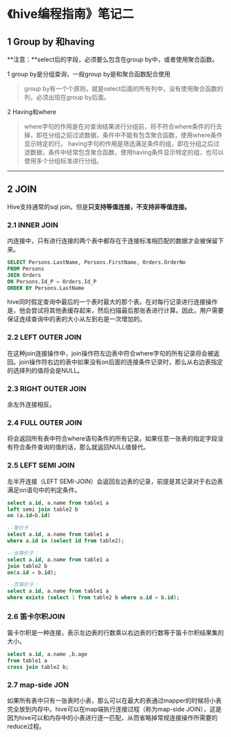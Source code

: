 # 《hive编程指南》笔记二

## 1 Group by 和having

**注意：**select后的字段，必须要么包含在group by中，或者使用聚合函数。

1 group by是分组查询，一般group by是和聚合函数配合使用
>group by有一个个原则，就是select后面的所有列中，没有使用聚合函数的列，必须出现在group by后面。

2 Having和where

>where字句的作用是在对查询结果进行分组前，将不符合where条件的行去掉，即在分组之前过滤数据，条件中不能有包含聚合函数，使用where条件显示特定的行。
>having字句的作用是筛选满足条件的组，即在分组之后过滤数据，条件中经常包含聚合函数，使用having条件显示特定的组，也可以使用多个分组标准进行分组。

----------

## 2 JOIN
Hive支持通常的sql join，但是**只支持等值连接，不支持非等值连接。**
### 2.1 INNER JOIN

内连接中，只有进行连接的两个表中都存在于连接标准相匹配的数据才会被保留下来。

```sql
SELECT Persons.LastName, Persons.FirstName, Orders.OrderNo
FROM Persons
JOIN Orders
ON Persons.Id_P = Orders.Id_P
ORDER BY Persons.LastName
```

hive同时假定查询中最后的一个表时最大的那个表。在对每行记录进行连接操作是，他会尝试将其他表缓存起来，然后扫描最后那张表进行计算。因此，用户需要保证连续查询中的表的大小从左到右是一次增加的。

### 2.2 LEFT OUTER JOIN

在这种join连接操作中，join操作符左边表中符合where字句的所有记录将会被返回。join操作符右边的表中如果没有on后面的连接条件记录时，那么从右边表指定的选择列的值将会是NULL。

### 2.3 RIGHT OUTER JOIN

余左外连接相反。

### 2.4 FULL OUTER JOIN

将会返回所有表中符合where语句条件的所有记录。如果任意一张表的指定字段没有符合条件查询的值的话，那么就返回NULL值替代。

### 2.5 LEFT SEMI JOIN

左半开连接（LEFT SEMI-JOIN）会返回左边表的记录，前提是其记录对于右边表满足on语句中的判定条件。
```sql
select a.id, a.name from table1 a
left semi join table2 b
on (a.id=b.id)

--等价于：
select a.id, a.name from table1 a 
where a.id in (select id from table2);

--也等价于：
select a.id, a.name from table1 a
join table2 b
on(a.id = b.id);

--页等价于：
select a.id, a.name from table1 a
where exists (select 1 from table2 b where a.id = b.id);
```

### 2.6 笛卡尔积JOIN

笛卡尔积是一种连接，表示左边表的行数乘以右边表的行数等于笛卡尔积结果集的大小。

```sql
select a.id, a.name ,b.age 
from table1 a
cross join table2 b;
```

### 2.7 map-side JON

如果所有表中只有一张表时小表，那么可以在最大的表通过mapper的时候将小表完全放到内存中。hive可以在map端执行连接过程（称为map-side JOIN），这是因为hive可以和内存中的小表进行逐一匹配，从而省略掉常规连接操作所需要的reduce过程。